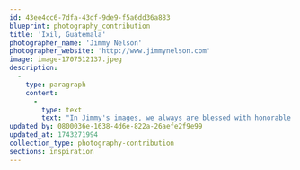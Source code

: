 ```yaml
---
id: 43ee4cc6-7dfa-43df-9de9-f5a6dd36a883
blueprint: photography_contribution
title: 'Ixil, Guatemala'
photographer_name: 'Jimmy Nelson'
photographer_website: 'http://www.jimmynelson.com'
image: image-1707512137.jpeg
description:
  -
    type: paragraph
    content:
      -
        type: text
        text: "In Jimmy's images, we always are blessed with honorable insight into the people he is recording, no matter the moment,  no matter the surround."
updated_by: 0800036e-1638-4d6e-822a-26aefe2f9e99
updated_at: 1743271994
collection_type: photography-contribution
sections: inspiration
---
```

